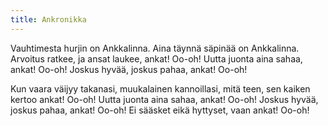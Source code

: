 ```yaml
---
title: Ankronikka
---
```



Vauhtimesta hurjin on Ankkalinna.
Aina täynnä säpinää on Ankkalinna.
Arvoitus ratkee, ja ansat laukee, ankat! Oo-oh!
Uutta juonta aina sahaa, ankat! Oo-oh!
Joskus hyvää, joskus pahaa, ankat! Oo-oh!

Kun vaara väijyy takanasi, muukalainen kannoillasi,
mitä teen, sen kaiken kertoo ankat! Oo-oh!
Uutta juonta aina sahaa, ankat! Oo-oh!
Joskus hyvää, joskus pahaa, ankat! Oo-oh!
Ei sääsket eikä hyttyset, vaan ankat! Oo-oh!